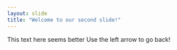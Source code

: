 ```yaml
---
layout: slide
title: "Welcome to our second slide!"
---
```

This text here seems better
Use the left arrow to go back!
